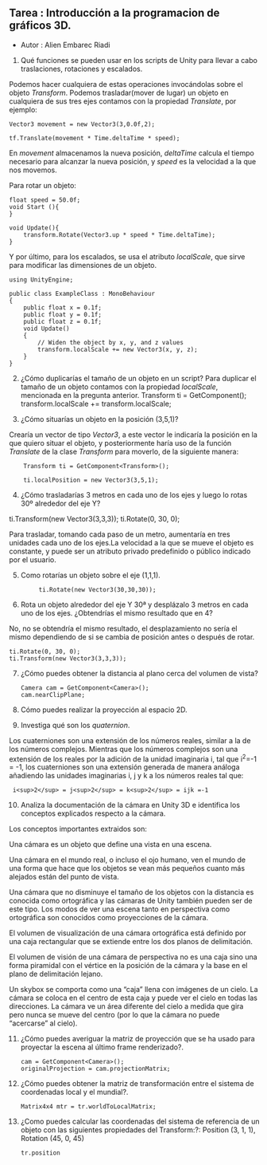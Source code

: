 ## Tarea : Introducción a la programacion de gráficos 3D.

* Autor : Alien Embarec Riadi

1.	Qué funciones se pueden usar en los scripts de Unity para llevar a cabo traslaciones, rotaciones y escalados.

Podemos hacer cualquiera  de estas operaciones invocándolas sobre el objeto *Transform*. Podemos trasladar(mover  de lugar) un objeto  en cualquiera de sus tres ejes contamos con la propiedad *Translate*, por ejemplo:

	Vector3 movement = new Vector3(3,0.0f,2);

	tf.Translate(movement * Time.deltaTime * speed);

En *movement* almacenamos la nueva posición, *deltaTime* calcula el tiempo necesario para alcanzar la nueva posición, y *speed* es la velocidad a la que nos movemos.


Para rotar un objeto:

	float speed = 50.0f;
	void Start (){
	}

	void Update(){
		transform.Rotate(Vector3.up * speed * Time.deltaTime);
	}



Y por último, para los escalados, se usa el atributo *localScale*, que sirve para modificar las dimensiones de un objeto.

	using UnityEngine;

	public class ExampleClass : MonoBehaviour
	{
	    public float x = 0.1f;
	    public float y = 0.1f;
	    public float z = 0.1f;
	    void Update()
	    {
	        // Widen the object by x, y, and z values
	        transform.localScale += new Vector3(x, y, z);
	    }
	}


2.	¿Cómo duplicarías el tamaño de un objeto en un script?
Para duplicar el tamaño de un objeto contamos con la propiedad *localScale*, mencionada en la pregunta anterior.
Transform ti = GetComponent<Transform>();
transform.localScale += transform.localScale;

3. ¿Cómo situarías un objeto en la posición (3,5,1)?

 Crearía un vector de tipo *Vector3*, a este vector le indicaría la posición en la que quiero situar el objeto, y posteriormente haría uso de la función *Translate* de la clase *Transform* para moverlo, de la siguiente manera:

		Transform ti = GetComponent<Transform>();

		ti.localPosition = new Vector3(3,5,1);



4. ¿Cómo trasladarías 3 metros en cada uno de los ejes y luego lo rotas 30º alrededor del eje Y?

ti.Transform(new Vector3(3,3,3));
ti.Rotate(0, 30, 0);

Para trasladar, tomando cada paso de un metro, aumentaría en tres unidades cada uno de los ejes.La velocidad a la que se mueve el objeto es constante, y puede ser un atributo privado predefinido o público indicado por el usuario.

5. Como rotarías un objeto sobre el eje (1,1,1).


			ti.Rotate(new Vector3(30,30,30));


6.	Rota un objeto alrededor del eje Y 30ª y desplázalo 3 metros en cada uno de los ejes. ¿Obtendrías el mismo resultado que en 4?

No, no se obtendría el mismo resultado, el desplazamiento no sería el mismo dependiendo de si se cambia de posición antes o después de rotar.

	ti.Rotate(0, 30, 0);
	ti.Transform(new Vector3(3,3,3));


7.	¿Cómo puedes obtener la distancia al plano cerca del volumen de vista?

		Camera cam = GetComponent<Camera>();
		cam.nearClipPlane;

8. Cómo puedes realizar la proyección al espacio 2D.



9. Investiga qué son los *quaternion*.

Los cuaterniones son una extensión de los números reales, similar a la de los números complejos. Mientras que los números complejos son una extensión de los reales por la adición de la unidad imaginaria i, tal que  i<sup>2</sup>=-1 = -1, los cuaterniones son una extensión generada de manera análoga añadiendo las unidades imaginarias i, j y k a los números reales tal que:

	 i<sup>2</sup> = j<sup>2</sup> = k<sup>2</sup> = ijk =-1

10.	Analiza la documentación de la cámara en Unity 3D e identifica los conceptos explicados respecto a la cámara.

Los conceptos importantes extraidos son:

Una cámara es un objeto que define una vista en una escena.

Una cámara en el mundo real, o incluso el ojo humano, ven el mundo de una forma que hace que los objetos se vean más pequeños cuanto más alejados están del punto de vista.

Una cámara que no disminuye el tamaño de los objetos con la distancia es conocida como ortográfica y las cámaras de Unity también pueden ser de este tipo. Los modos de ver una escena tanto en perspectiva como ortográfica son conocidos como proyecciones de la cámara.

El volumen de visualización de una cámara ortográfica está definido por una caja rectangular que se extiende entre los dos planos de delimitación.

El volumen de visión de una cámara de perspectiva no es una caja sino una forma piramidal con el vértice en la posición de la cámara y la base en el plano de delimitación lejano.

Un skybox se comporta como una “caja” llena con imágenes de un cielo. La cámara se coloca en el centro de esta caja y puede ver el cielo en todas las direcciones. La cámara ve un área diferente del cielo a medida que gira pero nunca se mueve del centro (por lo que la cámara no puede “acercarse” al cielo).


11.	¿Cómo puedes averiguar la matriz de proyección que se ha usado para proyectar la escena al último frame renderizado?.

		cam = GetComponent<Camera>();
		originalProjection = cam.projectionMatrix;

12. ¿Cómo puedes obtener la matriz de transformación entre el sistema de coordenadas local y el mundial?.

		Matrix4x4 mtr = tr.worldToLocalMatrix;

13.	¿Como puedes calcular las coordenadas del sistema de referencia de un objeto con las siguientes propiedades del Transform:?: Position (3, 1, 1), Rotation (45, 0, 45)

		tr.position
